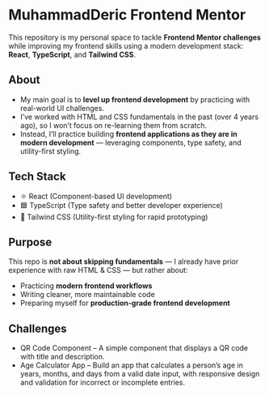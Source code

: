 # MuhammadDeric Frontend Mentor

This repository is my personal space to tackle **Frontend Mentor challenges** while improving my frontend skills using a modern development stack: **React**, **TypeScript**, and **Tailwind CSS**.

## About
- My main goal is to **level up frontend development** by practicing with real-world UI challenges.
- I’ve worked with HTML and CSS fundamentals in the past (over 4 years ago), so I won’t focus on re-learning them from scratch.
- Instead, I’ll practice building **frontend applications as they are in modern development** — leveraging components, type safety, and utility-first styling.

## Tech Stack
- ⚛️ React (Component-based UI development)
- 🟦 TypeScript (Type safety and better developer experience)
- 🎨 Tailwind CSS (Utility-first styling for rapid prototyping)

## Purpose
This repo is **not about skipping fundamentals** — I already have prior experience with raw HTML & CSS — but rather about:
- Practicing **modern frontend workflows**
- Writing cleaner, more maintainable code
- Preparing myself for **production-grade frontend development**

## Challenges

- QR Code Component – A simple component that displays a QR code with title and description.
- Age Calculator App – Build an app that calculates a person’s age in years, months, and days from a valid date input, with responsive design and validation for incorrect or incomplete entries.